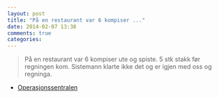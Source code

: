 ```yaml
---
layout: post
title: "På en restaurant var 6 kompiser ..."
date: 2014-02-07 13:38
comments: true
categories: 
---
```


> På en restaurant var 6 kompiser ute og spiste. 5 stk stakk før regningen kom. Sistemann klarte ikke det og er igjen med oss og regninga.
- [Operasjonssentralen](https://twitter.com/oslopolitiops/status/431904913077968896)
